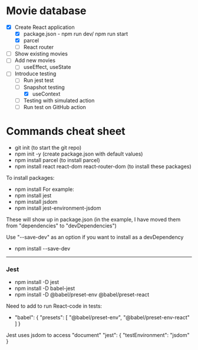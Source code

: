 # Movie database

* [x] Create React application
    * [x] package.json - npm run dev/ npm run start
    * [x] parcel
    * [ ] React router
* [ ] Show existing movies
* [ ] Add new movies
    * [ ] useEffect, useState
* [ ] Introduce testing
    * [ ] Run jest test
    * [ ] Snapshot testing
        * [x] useContext
    * [ ] Testing with simulated action
    * [ ] Run test on GitHub action

# Commands cheat sheet

- git init (to start the git repo)
- npm init -y (create package.json with default values)
- npm install parcel (to install parcel)
- npm install react react-dom react-router-dom (to install these packages)

To install packages:
- npm install <packageName>
  For example:
- npm install jest
- npm install jsdom
- npm install jest-environment-jsdom

These will show up in package.json (in the example, I have moved them from "dependencies" to "devDependencies")

Use "--save-dev" as an option if you want to install as a devDependency

- npm install --save-dev <packageName>



------------------------
### Jest

- npm install -D jest
- npm install -D babel-jest
- npm install -D @babel/preset-env @babel/preset-react

Need to add to run React-code in tests:
-   "babel": {
    "presets": [
    "@babel/preset-env",
    "@babel/preset-env-react"
    ]
    }


Jest uses jsdom to access "document"
"jest": {
    "testEnvironment": "jsdom"
}
